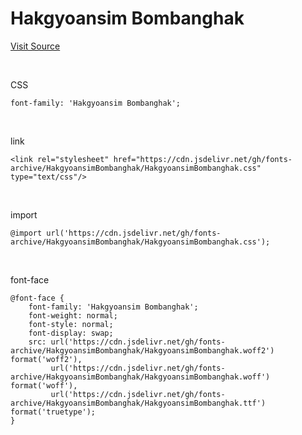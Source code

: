 # Hakgyoansim Bombanghak

[Visit Source](https://copyright.keris.or.kr/idx)

&nbsp;

CSS

```
font-family: 'Hakgyoansim Bombanghak';
```

&nbsp;

link

```
<link rel="stylesheet" href="https://cdn.jsdelivr.net/gh/fonts-archive/HakgyoansimBombanghak/HakgyoansimBombanghak.css" type="text/css"/>
```

&nbsp;

import

```
@import url('https://cdn.jsdelivr.net/gh/fonts-archive/HakgyoansimBombanghak/HakgyoansimBombanghak.css');
```

&nbsp;

font-face

```
@font-face {
    font-family: 'Hakgyoansim Bombanghak';
    font-weight: normal;
    font-style: normal;
    font-display: swap;
    src: url('https://cdn.jsdelivr.net/gh/fonts-archive/HakgyoansimBombanghak/HakgyoansimBombanghak.woff2') format('woff2'),
         url('https://cdn.jsdelivr.net/gh/fonts-archive/HakgyoansimBombanghak/HakgyoansimBombanghak.woff') format('woff'),
         url('https://cdn.jsdelivr.net/gh/fonts-archive/HakgyoansimBombanghak/HakgyoansimBombanghak.ttf') format('truetype');
}
```
